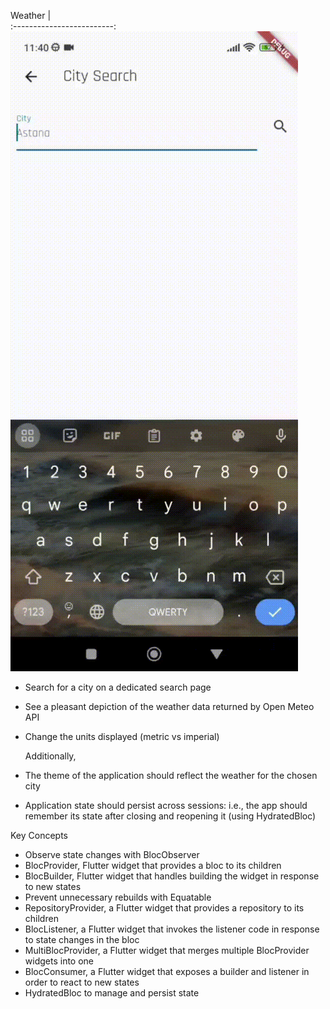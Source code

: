
Weather                |  
:-------------------------:
![](https://github.com/taupattinson/Weather-Flutter-Bloc/blob/main/1.gif?raw=true)


- Search for a city on a dedicated search page
- See a pleasant depiction of the weather data returned by Open Meteo API
- Change the units displayed (metric vs imperial)

  Additionally,

- The theme of the application should reflect the weather for the chosen city
- Application state should persist across sessions: i.e., the app should remember its state after closing and reopening it (using HydratedBloc)



Key Concepts
- Observe state changes with BlocObserver
- BlocProvider, Flutter widget that provides a bloc to its children
- BlocBuilder, Flutter widget that handles building the widget in response to new states
- Prevent unnecessary rebuilds with Equatable
- RepositoryProvider, a Flutter widget that provides a repository to its children
- BlocListener, a Flutter widget that invokes the listener code in response to state changes in the bloc
- MultiBlocProvider, a Flutter widget that merges multiple BlocProvider widgets into one
- BlocConsumer, a Flutter widget that exposes a builder and listener in order to react to new states
- HydratedBloc to manage and persist state


